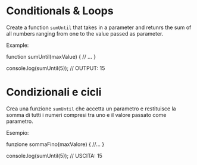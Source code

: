 # Conditionals & Loops

Create a function `sumUntil` that takes in a parameter and retunrs the sum of all numbers ranging from one to the value passed as parameter.

Example:

function sumUntil(maxValue) {
// ...
}

console.log(sumUntil(5)); // OUTPUT: 15


# Condizionali e cicli

Crea una funzione `sumUntil` che accetta un parametro e restituisce la somma di tutti i numeri compresi tra uno e il valore passato come parametro.

Esempio:

funzione sommaFino(maxValore) {
//...
}


console.log(sumUntil(5)); // USCITA: 15